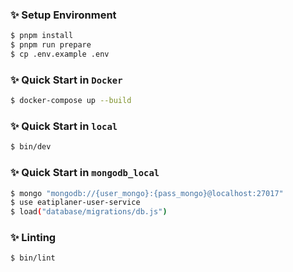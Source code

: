 ### ✨ Setup Environment

```bash
$ pnpm install
$ pnpm run prepare
$ cp .env.example .env
```

### ✨ Quick Start in `Docker`

```bash
$ docker-compose up --build
```

### ✨ Quick Start in `local`

```bash
$ bin/dev
```

### ✨ Quick Start in `mongodb_local`

```bash
$ mongo "mongodb://{user_mongo}:{pass_mongo}@localhost:27017"
$ use eatiplaner-user-service
$ load("database/migrations/db.js")
```

### ✨ Linting

```bash
$ bin/lint
```
